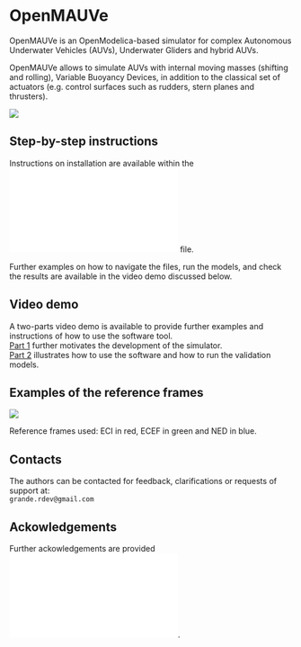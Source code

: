 # OpenMAUVe

OpenMAUVe is an OpenModelica-based simulator for complex Autonomous Underwater Vehicles (AUVs), Underwater Gliders and hybrid AUVs.  
  
OpenMAUVe allows to simulate AUVs with internal moving masses (shifting and rolling), Variable Buoyancy Devices, in addition to the classical set of actuators (e.g. control surfaces such as rudders, stern planes and thrusters).


<img src="https://github.com/grande-dev/OpenMAUV-test/blob/master/images/logo_OpenMAUVe.png"> 


## Step-by-step instructions 
Instructions on installation are available within the ![INSTALLATION](./documentation/INSTALLATION.md) file.    
  
Further examples on how to navigate the files, run the models, and check the results are available in the video demo discussed below.   
  


## Video demo
A two-parts video demo is available to provide further examples and instructions of how to use the software tool.     
[Part 1](https://youtu.be/1FVQLE_T5QI) further motivates the development of the simulator.  
[Part 2](https://youtu.be/579D06i1mTc) illustrates how to use the software and how to run the validation models.  
  
  
## Examples of the reference frames  
<img src="https://github.com/grande-dev/OpenMAUV-test/blob/master/images/frames_rotating.gif"> 

Reference frames used: ECI in red, ECEF in green and NED in blue.


## Contacts
The authors can be contacted for feedback, clarifications or requests of support at:  
`grande.rdev@gmail.com`


## Ackowledgements
Further ackowledgements are provided ![here](./Acknowledgements.md).



